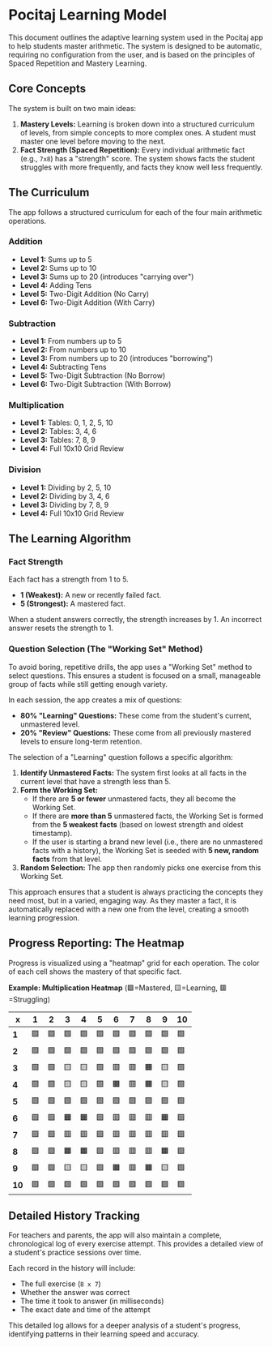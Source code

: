 # Pocitaj Learning Model

This document outlines the adaptive learning system used in the Pocitaj app to help students master arithmetic. The system is designed to be automatic, requiring no configuration from the user, and is based on the principles of Spaced Repetition and Mastery Learning.

## Core Concepts

The system is built on two main ideas:
1.  **Mastery Levels:** Learning is broken down into a structured curriculum of levels, from simple concepts to more complex ones. A student must master one level before moving to the next.
2.  **Fact Strength (Spaced Repetition):** Every individual arithmetic fact (e.g., `7x8`) has a "strength" score. The system shows facts the student struggles with more frequently, and facts they know well less frequently.

## The Curriculum

The app follows a structured curriculum for each of the four main arithmetic operations.

### Addition
- **Level 1:** Sums up to 5
- **Level 2:** Sums up to 10
- **Level 3:** Sums up to 20 (introduces "carrying over")
- **Level 4:** Adding Tens
- **Level 5:** Two-Digit Addition (No Carry)
- **Level 6:** Two-Digit Addition (With Carry)

### Subtraction
- **Level 1:** From numbers up to 5
- **Level 2:** From numbers up to 10
- **Level 3:** From numbers up to 20 (introduces "borrowing")
- **Level 4:** Subtracting Tens
- **Level 5:** Two-Digit Subtraction (No Borrow)
- **Level 6:** Two-Digit Subtraction (With Borrow)

### Multiplication
- **Level 1:** Tables: 0, 1, 2, 5, 10
- **Level 2:** Tables: 3, 4, 6
- **Level 3:** Tables: 7, 8, 9
- **Level 4:** Full 10x10 Grid Review

### Division
- **Level 1:** Dividing by 2, 5, 10
- **Level 2:** Dividing by 3, 4, 6
- **Level 3:** Dividing by 7, 8, 9
- **Level 4:** Full 10x10 Grid Review

## The Learning Algorithm

### Fact Strength
Each fact has a strength from 1 to 5.
- **1 (Weakest):** A new or recently failed fact.
- **5 (Strongest):** A mastered fact.

When a student answers correctly, the strength increases by 1. An incorrect answer resets the strength to 1.

### Question Selection (The "Working Set" Method)
To avoid boring, repetitive drills, the app uses a "Working Set" method to select questions. This ensures a student is focused on a small, manageable group of facts while still getting enough variety.

In each session, the app creates a mix of questions:
- **80% "Learning" Questions:** These come from the student's current, unmastered level.
- **20% "Review" Questions:** These come from all previously mastered levels to ensure long-term retention.

The selection of a "Learning" question follows a specific algorithm:
1.  **Identify Unmastered Facts:** The system first looks at all facts in the current level that have a strength less than 5.
2.  **Form the Working Set:**
    *   If there are **5 or fewer** unmastered facts, they all become the Working Set.
    *   If there are **more than 5** unmastered facts, the Working Set is formed from the **5 weakest facts** (based on lowest strength and oldest timestamp).
    *   If the user is starting a brand new level (i.e., there are no unmastered facts with a history), the Working Set is seeded with **5 new, random facts** from that level.
3.  **Random Selection:** The app then randomly picks one exercise from this Working Set.

This approach ensures that a student is always practicing the concepts they need most, but in a varied, engaging way. As they master a fact, it is automatically replaced with a new one from the level, creating a smooth learning progression.

## Progress Reporting: The Heatmap

Progress is visualized using a "heatmap" grid for each operation. The color of each cell shows the mastery of that specific fact.

**Example: Multiplication Heatmap**
(🟩=Mastered, 🟨=Learning, 🟥=Struggling)

| x | 1 | 2 | 3 | 4 | 5 | 6 | 7 | 8 | 9 | 10 |
|---|---|---|---|---|---|---|---|---|---|---|
| **1** |🟩|🟩|🟩|🟩|🟩|🟩|🟩|🟩|🟩|🟩|
| **2** |🟩|🟩|🟩|🟩|🟩|🟩|🟩|🟩|🟩|🟩|
| **3** |🟩|🟩|🟨|🟨|🟩|🟥|🟥|🟧|🟨|🟩|
| **4** |🟩|🟩|🟨|🟨|🟩|🟧|🟥|🟧|🟨|🟩|
| **5** |🟩|🟩|🟩|🟩|🟩|🟩|🟩|🟩|🟩|🟩|
| **6** |🟩|🟩|🟧|🟧|🟩|🟥|🟥|🟥|🟧|🟩|
| **7** |🟩|🟩|🟥|🟥|🟩|🟥|🟥|🟥|🟥|🟩|
| **8** |🟩|🟩|🟧|🟧|🟩|🟥|🟥|🟥|🟧|🟩|
| **9** |🟩|🟩|🟨|🟨|🟩|🟧|🟥|🟧|🟨|🟩|
| **10**|🟩|🟩|🟩|🟩|🟩|🟩|🟩|🟩|🟩|🟩|

## Detailed History Tracking

For teachers and parents, the app will also maintain a complete, chronological log of every exercise attempt. This provides a detailed view of a student's practice sessions over time.

Each record in the history will include:
- The full exercise (`8 x 7`)
- Whether the answer was correct
- The time it took to answer (in milliseconds)
- The exact date and time of the attempt

This detailed log allows for a deeper analysis of a student's progress, identifying patterns in their learning speed and accuracy.
